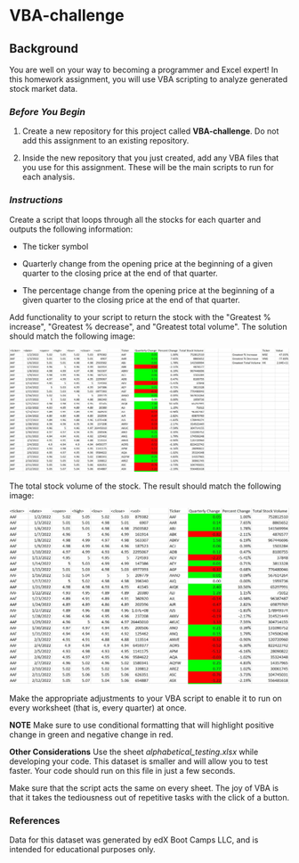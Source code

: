 # VBA-challenge

## **Background**
You are well on your way to becoming a programmer and Excel expert! In this homework assignment, you will use VBA scripting to analyze generated stock market data.

### *Before You Begin* 
1. Create a new repository for this project called **VBA-challenge**. Do not add this assignment to an existing repository.

2. Inside the new repository that you just created, add any VBA files that you use for this assignment. These will be the main scripts to run for each analysis.

### *Instructions*
Create a script that loops through all the stocks for each quarter and outputs the following information:

- The ticker symbol

- Quarterly change from the opening price at the beginning of a given quarter to the closing price at the end of that quarter.

- The percentage change from the opening price at the beginning of a given quarter to the closing price at the end of that quarter.

Add functionality to your script to return the stock with the "Greatest % increase", "Greatest % decrease", and "Greatest total volume". The solution should match the following image:

![Screenshot of the challenge](https://github.com/ElenaZ93/VBA-challenge/blob/4769aef03e080ccf9826726c01faadd7bddb0249/hard_solution.jpg)

The total stock volume of the stock. The result should match the following image:

![Screenshot of the challenge](https://github.com/ElenaZ93/VBA-challenge/blob/48cb36b40ade011de5d9961379f9b35e9d23c9a2/moderate_solution.jpg)


Make the appropriate adjustments to your VBA script to enable it to run on every worksheet (that is, every quarter) at once.

**NOTE**
Make sure to use conditional formatting that will highlight positive change in green and negative change in red.

**Other Considerations**
Use the sheet *alphabetical_testing.xlsx* while developing your code. This dataset is smaller and will allow you to test faster. Your code should run on this file in just a few seconds.

Make sure that the script acts the same on every sheet. The joy of VBA is that it takes the tediousness out of repetitive tasks with the click of a button.



### **References**
Data for this dataset was generated by edX Boot Camps LLC, and is intended for educational purposes only.

